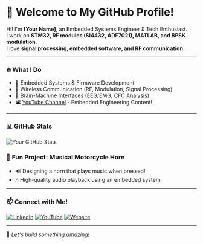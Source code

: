 # 🚀 Welcome to My GitHub Profile! 

Hi! I'm **[Your Name]**, an Embedded Systems Engineer & Tech Enthusiast.  
I work on **STM32, RF modules (SI4432, ADF7021), MATLAB, and BPSK modulation**.  
I love **signal processing, embedded software, and RF communication**.  

---

### 🔥 **What I Do**
- 🎯 Embedded Systems & Firmware Development
- 📡 Wireless Communication (RF, Modulation, Signal Processing)
- 🧠 Brain-Machine Interfaces (EEG/EMG, CFC Analysis)
- 📽️ [YouTube Channel](your-youtube-link) - Embedded Engineering Content!

---

### 📊 **GitHub Stats**
![Your GitHub Stats](https://github-readme-stats.vercel.app/api?username=your-username&show_icons=true&theme=radical)

### 🎵 **Fun Project: Musical Motorcycle Horn**
- 🔊 Designing a horn that plays music when pressed!  
- 🎶 High-quality audio playback using an embedded system.

---

### 📫 **Connect with Me!**
[![LinkedIn](https://img.shields.io/badge/LinkedIn-Profile-blue?style=for-the-badge&logo=linkedin)](your-linkedin-link)
[![YouTube](https://img.shields.io/badge/YouTube-Channel-red?style=for-the-badge&logo=youtube)](your-youtube-link)
[![Website](https://img.shields.io/badge/Portfolio-Website-lightgrey?style=for-the-badge&logo=google-chrome)](your-website-link)

---

🚀 _Let's build something amazing!_

